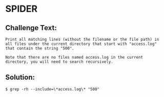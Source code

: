 # SPIDER

## Challenge Text:

```
Print all matching lines (without the filename or the file path) in all files under the current directory that start with "access.log" that contain the string "500".

Note that there are no files named access.log in the current directory, you will need to search recursively.
```
## Solution:

```
$ grep -rh --include=\*access.log\* "500"
```
